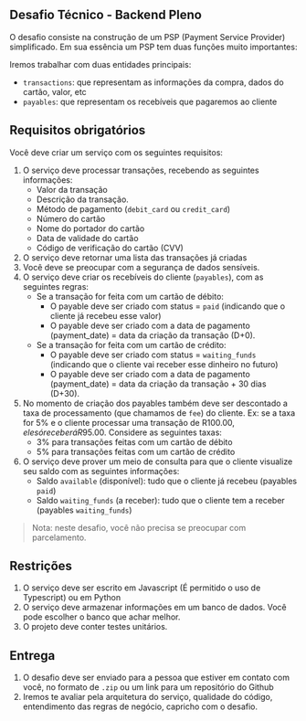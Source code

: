 <!-- @format -->

## Desafio Técnico - Backend Pleno

O desafio consiste na construção de um PSP (Payment Service Provider) simplificado. Em sua essência um PSP tem duas funções muito importantes:

Iremos trabalhar com duas entidades principais:

-   `transactions`: que representam as informações da compra, dados do cartão, valor, etc
-   `payables`: que representam os recebíveis que pagaremos ao cliente

## **Requisitos obrigatórios**

Você deve criar um serviço com os seguintes requisitos:

1. O serviço deve processar transações, recebendo as seguintes informações:
    - Valor da transação
    - Descrição da transação.
    - Método de pagamento (`debit_card` ou `credit_card`)
    - Número do cartão
    - Nome do portador do cartão
    - Data de validade do cartão
    - Código de verificação do cartão (CVV)
2. O serviço deve retornar uma lista das transações já criadas
3. Você deve se preocupar com a segurança de dados sensíveis.
4. O serviço deve criar os recebíveis do cliente (`payables`), com as seguintes regras:
    - Se a transação for feita com um cartão de débito:
        - O payable deve ser criado com status = `paid` (indicando que o cliente já recebeu esse valor)
        - O payable deve ser criado com a data de pagamento (payment_date) = data da criação da transação (D+0).
    - Se a transação for feita com um cartão de crédito:
        - O payable deve ser criado com status = `waiting_funds` (indicando que o cliente vai receber esse dinheiro no futuro)
        - O payable deve ser criado com a data de pagamento (payment_date) = data da criação da transação + 30 dias (D+30).
5. No momento de criação dos payables também deve ser descontado a taxa de processamento (que chamamos de `fee`) do cliente. Ex: se a taxa for 5% e o cliente processar uma transação de R$100.00, ele só receberá R$95.00. Considere as seguintes taxas:
    - 3% para transações feitas com um cartão de débito
    - 5% para transações feitas com um cartão de crédito
6. O serviço deve prover um meio de consulta para que o cliente visualize seu saldo com as seguintes informações:
    - Saldo `available` (disponível): tudo que o cliente já recebeu (payables `paid`)
    - Saldo `waiting_funds` (a receber): tudo que o cliente tem a receber (payables `waiting_funds`)

> Nota: neste desafio, você não precisa se preocupar com parcelamento.

## Restrições

1. O serviço deve ser escrito em Javascript (É permitido o uso de Typescript) ou em Python
2. O serviço deve armazenar informações em um banco de dados. Você pode escolher o banco que achar melhor.
3. O projeto deve conter testes unitários.

## Entrega

1. O desafio deve ser enviado para a pessoa que estiver em contato com você, no formato de `.zip` ou um link para um repositório do Github
2. Iremos te avaliar pela arquitetura do serviço, qualidade do código, entendimento das regras de negócio, capricho com o desafio.
